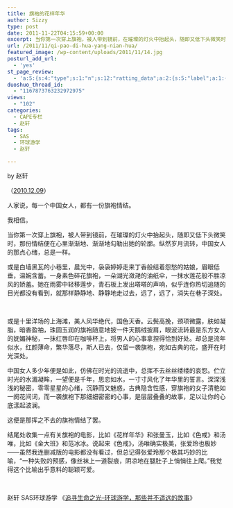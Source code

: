 ```yaml
---
title: 旗袍的花样年华
author: Sizzy
type: post
date: 2011-11-22T04:15:59+00:00
excerpt: 当你第一次穿上旗袍，被人带到镜前，在璀璨的灯火中抬起头，随即又低下头微笑时，那份情结便在心里渐渐地、渐渐地勾勒出她的轮廓。纵然岁月流转，中国女人的那点心绪，总是一样。
url: /2011/11/qi-pao-di-hua-yang-nian-hua/
featured_image: /wp-content/uploads/2011/11/14.jpg
posturl_add_url:
  - 'yes'
st_page_review:
  - 'a:5:{s:4:"type";s:1:"n";s:12:"ratting_data";a:2:{s:5:"label";a:1:{i:0;s:0:"";}s:5:"score";a:1:{i:0;s:1:"0";}}s:7:"postion";s:2:"tl";s:5:"title";s:0:"";s:11:"score_label";s:0:"";}'
duoshuo_thread_id:
  - "1167873763232972975"
views:
  - "102"
categories:
  - CAPE专栏
  - 赵轩
tags:
  - SAS
  - 环球游学
  - 赵轩

---
```

by 赵轩

<p style="text-align: left;" align="center">
  （<a href="http://blog.renren.com/blog/237370372/504294382?frommyblog">2010.12.09</a>）
</p>

人家说，每一个中国女人，都有一份旗袍情结。

我相信。

当你第一次穿上旗袍，被人带到镜前，在璀璨的灯火中抬起头，随即又低下头微笑时，那份情结便在心里渐渐地、渐渐地勾勒出她的轮廓。纵然岁月流转，中国女人的那点心绪，总是一样。

或是白墙黑瓦的小巷里，晨光中，袅袅婷婷走来丁香般结着怨愁的姑娘，眉眼低垂，温婉含蓄。一身素色碎花旗袍，一朵湖光潋滟的油纸伞，一抹水莲花般不胜凉风的娇羞。她在雨雾中轻移莲步，青石板上发出嗒嗒的声响，似乎连你热切追随的目光都没有看到，就那样静静地、静静地走过去，远了，远了，消失在巷子深处。

&nbsp;

或是十里洋场的上海滩，美人风华绝代，国色天香。云鬓高挽，颈项微露，肤如凝脂，暗香盈袖，珠圆玉润的旗袍随意地披一件天鹅绒披肩，眼波流转最是东方女人的妩媚神秘，一抹红唇印在咖啡杯上，将男人的心事拿捏得恰到好处。却总是流年似水，红颜薄命，繁华落尽，斯人已去，仅留一袭旗袍，宛如古典的花，盛开在时光深处。

中国女人多少年便是如此，仿佛在时光的流逝中，总挥不去丝丝缕缕的哀怨。伫立时光的水湄凝眸，一望便是千年，思恋如水，一寸寸风化了年华里的誓言。深深浅浅的秘密，零零星星的心绪，沉静而又魅惑，古典隐含性感，穿旗袍的女子清艳如一阕花间词，而一袭旗袍下那细细密密的心事，是层层叠叠的故事，足以让你的心底漾起波澜。

这便是那挥之不去的旗袍情结了罢。

结尾处收集一点有关旗袍的电影，比如《花样年华》和张曼玉，比如《色戒》和汤唯，比如《金大班》和范冰冰。说起来《色戒》，汤唯确实极美，张爱玲也极妙——虽然我连删减版的电影都没有看过，但总记得张爱玲那个极其巧妙的比喻，“一种失败的预感，像丝袜上一道裂痕，阴凉地在腿肚子上悄悄往上爬。”我觉得这个比喻出乎意料的聪颖可爱。

&nbsp;

赵轩 SAS环球游学 《[追寻生命之光&#8211;环球游学，那些并不遥远的故事][1]》

 [1]: hicape.com/2011/07/diaries-zhaoxuan/